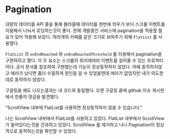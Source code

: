 # Pagination

대량의 데이터를 API 콜을 통해 불러올때 데이터를 한번에 띄우기 보다 스크롤 이벤트를 이용해서 나눠서 로딩하는것이 좋다. 현재 개발중인 서비스에 pagination을 적용할 필요가 있어 적용해 보았다. 여러개의 카페를 같은 크기로 보여주기 위해 `FlatList` 를 사용했다.

 `FlatList` 의 `onEndReached` 와 `onEndReachedThreshold` 를 이용해서 pagination을 구현하려고 했다. 이 두 요소는 스크롤의 위치에따라 이벤트를 걸어줄 수 있는 프로퍼티이다. 공식 문서를 참조하여 구현했는데 기능이 정상동작하지 않았다. 아예 동작하지않고 에러가 났다면 좀더 수월하게 원인을 알 수 있었을텐데 에러가 없었지만 내가 의도한데로 동작하지 않았다.

구글링을 해도 나오는결과는 내 코드와 동일했다. 오랜 구글링 끝에 github 이슈 게시판에서 한줄의 댓글을 발견했다.

"ScrollView 내부에 FlatList를 사용하면 정상동작하지 않을 수 있습니다."

나는 ScrollView 내부에서  FlatList를 사용하고 있었다. FlatList 내부에서 ScrollView가 들어있다는것을 간과하고 있었다. ScrollView 를 제거하고 나니 Pagination이 정상적으로 동작하는것을 확인할 수 있었다.

